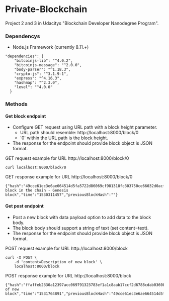 # Private-Blockchain
Project 2 and 3 in Udacitys "Blockchain Developer Nanodegree Program".

### Dependencys
* Node.js Framework (currently 8.11.+)
```
"dependencies": {
    "bitcoinjs-lib": "^4.0.2",
    "bitcoinjs-message": "^2.0.0",
    "body-parser": "^1.18.3",
    "crypto-js": "^3.1.9-1",
    "express": "^4.16.3",
    "hashmap": "^2.3.0",
    "level": "^4.0.0"
  }
```

### Methods
#### Get block endpoint
*  Configure GET request using URL path with a block height parameter.
   *   URL path should resemble: http://localhost:8000/block/0
   *   '0' within the URL path is the block height. 
*   The response for the endpoint should provide block object is JSON format.

GET request example for URL http://localhost:8000/block/0
```
curl localhost:8000/block/0
```

GET response example for URL http://localhost:8000/block/0
```
{"hash":"49cce61ec3e6ae664514d5fa5722d86069cf981318fc303750ce66032d0acff3","height":0,"body":"First block in the chain - Genesis block","time":"1530311457","previousBlockHash":""}
```
 
 #### Get post endpoint
 *   Post a new block with data payload option to add data to the block body.
*   The block body should support a string of text (set content=text).
*   The response for the endpoint should provide block object is JSON format.

POST request example for URL http://localhost:8000/block
```
curl -X POST \
    -d 'content=Description of new block' \
    localhost:8000/block
```

POST response example for URL http://localhost:8000/block
```
{"hash":"ffaffeb2330a12397acc069791323783ef1a1c8aab17ccf2d6788cdab0360b90","height":1,"body":"Description of new block","time":"1531764891","previousBlockHash":"49cce61ec3e6ae664514d5fa5722d86069cf981318fc303750ce66032d0acff3"}
```
